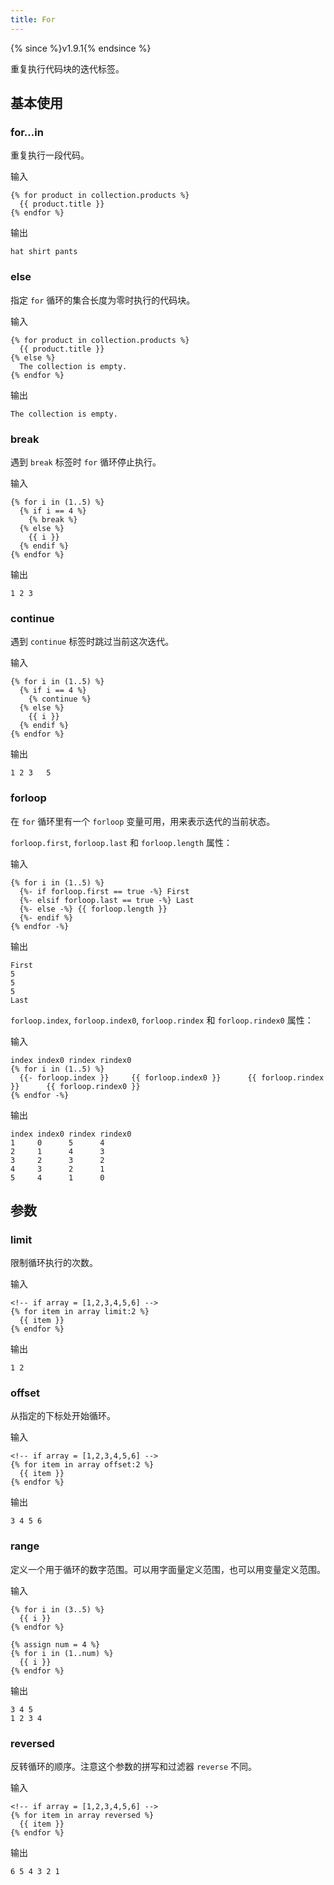 ```yaml
---
title: For
---
```


{% since %}v1.9.1{% endsince %}

重复执行代码块的迭代标签。

## 基本使用

### for...in

重复执行一段代码。

输入
```liquid
{% for product in collection.products %}
  {{ product.title }}
{% endfor %}
```

输出
```text
hat shirt pants
```

### else

指定 `for` 循环的集合长度为零时执行的代码块。

输入
```liquid
{% for product in collection.products %}
  {{ product.title }}
{% else %}
  The collection is empty.
{% endfor %}
```

输出
```text
The collection is empty.
```

### break

遇到 `break` 标签时 `for` 循环停止执行。

输入
```liquid
{% for i in (1..5) %}
  {% if i == 4 %}
    {% break %}
  {% else %}
    {{ i }}
  {% endif %}
{% endfor %}
```

输出
```text
1 2 3
```

### continue

遇到 `continue` 标签时跳过当前这次迭代。

输入
```liquid
{% for i in (1..5) %}
  {% if i == 4 %}
    {% continue %}
  {% else %}
    {{ i }}
  {% endif %}
{% endfor %}
```

输出
```text
1 2 3   5
```

### forloop

在 `for` 循环里有一个 `forloop` 变量可用，用来表示迭代的当前状态。

`forloop.first`, `forloop.last` 和 `forloop.length` 属性：

输入
```
{% for i in (1..5) %}
  {%- if forloop.first == true -%} First
  {%- elsif forloop.last == true -%} Last
  {%- else -%} {{ forloop.length }}
  {%- endif %}
{% endfor -%}
```

输出
```
First
5
5
5
Last
```

`forloop.index`, `forloop.index0`, `forloop.rindex` 和 `forloop.rindex0` 属性：

输入
```
index index0 rindex rindex0
{% for i in (1..5) %}
  {{- forloop.index }}     {{ forloop.index0 }}      {{ forloop.rindex }}      {{ forloop.rindex0 }}
{% endfor -%}
```

输出
```
index index0 rindex rindex0
1     0      5      4
2     1      4      3
3     2      3      2
4     3      2      1
5     4      1      0
```

## 参数

### limit

限制循环执行的次数。

输入
```liquid
<!-- if array = [1,2,3,4,5,6] -->
{% for item in array limit:2 %}
  {{ item }}
{% endfor %}
```

输出
```text
1 2
```

### offset

从指定的下标处开始循环。

输入
```liquid
<!-- if array = [1,2,3,4,5,6] -->
{% for item in array offset:2 %}
  {{ item }}
{% endfor %}
```

输出
```text
3 4 5 6
```

### range

定义一个用于循环的数字范围。可以用字面量定义范围，也可以用变量定义范围。

输入
```liquid
{% for i in (3..5) %}
  {{ i }}
{% endfor %}

{% assign num = 4 %}
{% for i in (1..num) %}
  {{ i }}
{% endfor %}
```

输出
```text
3 4 5
1 2 3 4
```

### reversed

反转循环的顺序。注意这个参数的拼写和过滤器 `reverse` 不同。

输入
```liquid
<!-- if array = [1,2,3,4,5,6] -->
{% for item in array reversed %}
  {{ item }}
{% endfor %}
```

输出
```text
6 5 4 3 2 1
```
